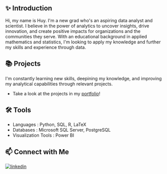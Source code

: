 ## ✨ Introduction
Hi, my name is Huy. I'm a new grad who's an aspiring data analyst and scientist. I believe in the power of analytics to uncover insights, drive innovation, and create positive impacts for organizations and the communities they serve. With an educational background in applied mathematics and statistics, I'm looking to apply my knowledge and further my skills and experience through data.

## 📚 Projects
I'm constantly learning new skills, deepining my knowledge, and improving my analytical capabilities through relevant projects.
- Take a look at the projects in my [portfolio](https://github.com/huymh/Portfolio/tree/main)!

## 🛠 Tools
- Languages : Python, SQL, R, LaTeX
- Databases : Microsoft SQL Server, PostgreSQL
- Visualization Tools : Power BI

## 📫 Connect with Me
[![linkedin](https://img.shields.io/badge/Linkedin-0e76a8?style=for-the-badge&logo=Linkedin&logoColor=white)](https://www.linkedin.com/in/huy-m-hong/)

<!--
**huymh/huymh** is a ✨ _special_ ✨ repository because its `README.md` (this file) appears on your GitHub profile.

Here are some ideas to get you started:

- 🔭 I’m currently working on ...
- 🌱 I’m currently learning ...
- 👯 I’m looking to collaborate on ...
- 🤔 I’m looking for help with ...
- 💬 Ask me about ...
- 📫 How to reach me: ...
- 😄 Pronouns: ...
- ⚡ Fun fact: ...
-->

